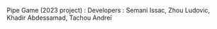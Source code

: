 Pipe Game (2023 project) :
Developers : Semani Issac, Zhou Ludovic, Khadir Abdessamad, Tachou Andreï